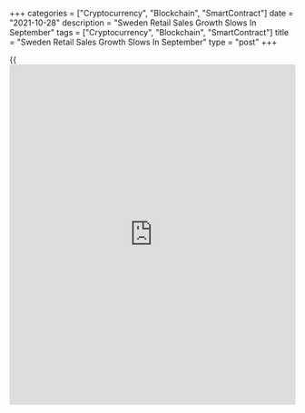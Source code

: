 +++
categories = ["Cryptocurrency", "Blockchain", "SmartContract"]
date = "2021-10-28"
description = "Sweden Retail Sales Growth Slows In September"
tags = ["Cryptocurrency", "Blockchain", "SmartContract"]
title = "Sweden Retail Sales Growth Slows In September"
type = "post"
+++

{{<iframe id="large-banner" src="https://www.bounty.group/#slide=23.0" width="100%" height="600" scrolling="no" style="border: 0px solid rgb(216, 221, 230); border-radius: 3px;">}}

Sweden's retail sales increased at a softer pace in September, figures
from Statistics Sweden showed on Thursday.

Retail sales rose 4.8 percent year-on-year in September, after a 6.0
percent increase in August. Sales grew for the ninth consecutive month.

Retail sales in durables declined 6.6 percent in September and those of
consumables, excluding sales at the state-owned chain of liquor stores
increased 2.3 percent.

On a monthly basis, retail sales fell a seasonally adjusted 0.3 percent
in September.

For the July to September period, retail sales declined 0.9 percent.

For comments and feedback [contact](https://www.playgroundfx.com/contact/): editorial@rtt[news](https://www.letsplayfx.com/blog/forex-news-website/).com

[Economic News][1]

 **What parts of the world are seeing the best (and worst) economic
performances lately? Click[here][2] to check out our [Econ Scorecard][2]
and find out! See up-to-the-moment [ranking](https://www.playgroundfx.com/blog/crypto-exchange-ranking/)s for the best and worst
performers in [GDP][3], [unemployment rate][4], [inflation][2] and much
more.**

   1. www.rtt[news](https://www.letsplayfx.com/blog/forex-news-website/).com/Content/EconomicNews.aspx
   2. www.rtt[news](https://www.letsplayfx.com/blog/forex-news-website/).com/economic-scorecard/world-rank/CPI/highest-performance.aspx
   3. www.rtt[news](https://www.letsplayfx.com/blog/forex-news-website/).com/economic-scorecard/world-rank/GDP/highest-performance.aspx
   4. www.rtt[news](https://www.letsplayfx.com/blog/forex-news-website/).com/economic-scorecard/world-rank/unemployment-rate/lowest-performance.aspx